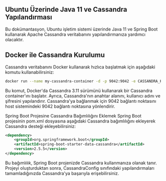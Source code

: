 
## Ubuntu Üzerinde Java 11 ve Cassandra Yapılandırması

Bu dokümantasyon, Ubuntu işletim sistemi üzerinde Java 11 ve Spring Boot kullanarak Apache Cassandra veritabanını yapılandırmanıza yardımcı olacaktır.

## Docker ile Cassandra Kurulumu
Cassandra veritabanını Docker kullanarak hızlıca başlatmak için aşağıdaki komutu kullanabilirsiniz:

```bash
docker run --name my-cassandra-container -d -p 9042:9042 -e CASSANDRA_KEYSPACE=keyspacezu17 -e CASSANDRA_USER=cssndr -e CASSANDRA_PASSWORD=1234 cassandra:3.11
```
Bu komut, Docker'da Cassandra 3.11 sürümünü kullanarak bir Cassandra container'ını başlatır. Ayrıca, Cassandra'nın anahtar alanını, kullanıcı adını ve şifresini yapılandırır. Cassandra'ya bağlanmak için 9042 bağlantı noktasını host sistemindeki 9042 bağlantı noktasına yönlendirir.

Spring Boot Projesine Cassandra Bağımlılığını Eklemek
Spring Boot projesinin pom.xml dosyasına aşağıdaki Cassandra bağımlılığını ekleyerek Cassandra desteği ekleyebilirsiniz:

```xml
<dependency>
    <groupId>org.springframework.boot</groupId>
    <artifactId>spring-boot-starter-data-cassandra</artifactId>
    <version>2.5.5</version>
</dependency>
```
Bu bağımlılık, Spring Boot projenizde Cassandra kullanmanıza olanak tanır. Projeyi oluşturduktan sonra, CassandraConfig sınıfındaki yapılandırmaları tamamladığınızda Cassandra'ya başarıyla erişebilirsiniz.